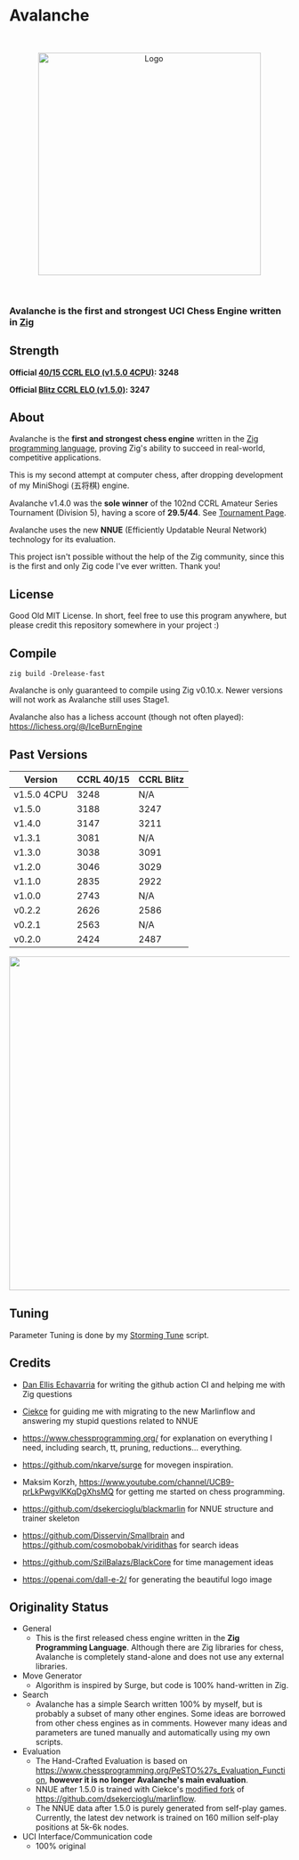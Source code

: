 # Avalanche

<br/>

<p align="center">
<img src="https://user-images.githubusercontent.com/66022611/226020771-aaaf3345-3834-4485-8f6e-29371a497a9e.png" alt="Logo" width = "400" height = "400"/>
</p>

<br/>

### Avalanche is the first and strongest UCI Chess Engine written in [Zig](https://ziglang.org/)

## Strength

**Official [40/15 CCRL ELO (v1.5.0 4CPU)](http://ccrl.chessdom.com/ccrl/4040/cgi/engine_details.cgi?match_length=30&each_game=0&print=Details&each_game=0&eng=Avalanche%201.5.0%2064-bit%204CPU#Avalanche_1_5_0_64-bit_4CPU): 3248**

**Official [Blitz CCRL ELO (v1.5.0)](http://ccrl.chessdom.com/ccrl/404/cgi/engine_details.cgi?match_length=30&each_game=1&print=Details&each_game=1&eng=Avalanche%201.5.0%2064-bit#Avalanche_1_5_0_64-bit): 3247**

## About

Avalanche is the **first and strongest chess engine** written in the [Zig programming language](https://ziglang.org/), proving Zig's ability to succeed in real-world, competitive applications.

This is my second attempt at computer chess, after dropping development of my MiniShogi (五将棋) engine.

Avalanche v1.4.0 was the **sole winner** of the 102nd CCRL Amateur Series Tournament (Division 5), having a score of **29.5/44**. See [Tournament Page](https://kirill-kryukov.com/chess/discussion-board/viewtopic.php?f=7&t=15613&sid=8ada67b5589f716aaf477dd1befe051b).

Avalanche uses the new **NNUE** (Efficiently Updatable Neural Network) technology for its evaluation.

This project isn't possible without the help of the Zig community, since this is the first and only Zig code I've ever written. Thank you!

## License

Good Old MIT License. In short, feel free to use this program anywhere, but please credit this repository somewhere in your project :)

## Compile

`zig build -Drelease-fast`

Avalanche is only guaranteed to compile using Zig v0.10.x. Newer versions will not work as Avalanche still uses Stage1.

Avalanche also has a lichess account (though not often played): https://lichess.org/@/IceBurnEngine

## Past Versions

| Version      | CCRL 40/15 | CCRL Blitz |
|--------------|------------|------------|
| v1.5.0 4CPU  | 3248       | N/A        |
| v1.5.0       | 3188       | 3247       |
| v1.4.0       | 3147       | 3211       |
| v1.3.1       | 3081       | N/A        |
| v1.3.0       | 3038       | 3091       |
| v1.2.0       | 3046       | 3029       |
| v1.1.0       | 2835       | 2922       |
| v1.0.0       | 2743       | N/A        |
| v0.2.2       | 2626       | 2586       |
| v0.2.1       | 2563       | N/A        |
| v0.2.0       | 2424       | 2487       |

<img src="https://docs.google.com/spreadsheets/d/e/2PACX-1vSeuY7fgGH72R5n7v8dtT5XoKxMMgnLkT3ew9pk8Mn8BYKp8A9wPpZ4f9EPmmVs-x0_uFiZn0_nmcm6/pubchart?oid=1884376007&amp;format=image" width=600/>

## Tuning

Parameter Tuning is done by my [Storming Tune](https://github.com/SnowballSH/storming_tune) script.

## Credits

- [Dan Ellis Echavarria](https://github.com/Deecellar) for writing the github action CI and helping me with Zig questions
- [Ciekce](https://github.com/Ciekce) for guiding me with migrating to the new Marlinflow and answering my stupid questions related to NNUE

- https://www.chessprogramming.org/ for explanation on everything I need, including search, tt, pruning, reductions... everything.
- https://github.com/nkarve/surge for movegen inspiration.
- Maksim Korzh, https://www.youtube.com/channel/UCB9-prLkPwgvlKKqDgXhsMQ for getting me started on chess programming.
- https://github.com/dsekercioglu/blackmarlin for NNUE structure and trainer skeleton
- https://github.com/Disservin/Smallbrain and https://github.com/cosmobobak/viridithas for search ideas
- https://github.com/SzilBalazs/BlackCore for time management ideas
- https://openai.com/dall-e-2/ for generating the beautiful logo image

## Originality Status

- General
  - This is the first released chess engine written in the **Zig Programming Language**. Although there are Zig libraries for chess, Avalanche is completely stand-alone and does not use any external libraries.
- Move Generator
  - Algorithm is inspired by Surge, but code is 100% hand-written in Zig.
- Search
  - Avalanche has a simple Search written 100% by myself, but is probably a subset of many other engines. Some ideas are borrowed from other chess engines as in comments. However many ideas and parameters are tuned manually and automatically using my own scripts.
- Evaluation
  - The Hand-Crafted Evaluation is based on https://www.chessprogramming.org/PeSTO%27s_Evaluation_Function, **however it is no longer Avalanche's main evaluation**.
  - NNUE after 1.5.0 is trained with Ciekce's [modified fork](https://github.com/Ciekce/marlinflow) of https://github.com/dsekercioglu/marlinflow.
  - The NNUE data after 1.5.0 is purely generated from self-play games. Currently, the latest dev network is trained on 160 million self-play positions at 5k-6k nodes.
- UCI Interface/Communication code
  - 100% original
